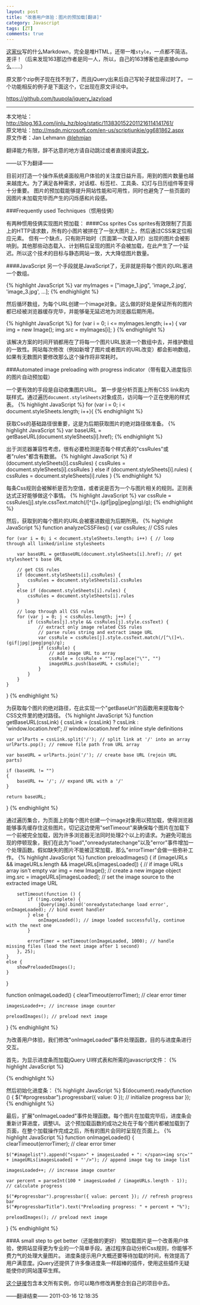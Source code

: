 ```yaml
---
layout: post
title: "改善用户体验：图片的预加载[翻译]"
category: Javascript
tags: [ZT]
comments: true
---
```


[这家伙](https://github.com/nomospace/nomospace.github.com/blob/master/_posts/2011-03-16-image-preload.md)写的什么Markdown，完全是堆HTML，还带一堆`style`，一点都不简洁。差评！（后来发现163那边作者是同一人，所以，自己的163博客也是直接dump么……）

原文那个zip例子现在找不到了，而且jQuery出来后自己写轮子就显得过时了。
一个功能相反的例子是下面这个，它出现在原文评论中。

https://github.com/tuupola/jquery_lazyload

----
本文地址：http://blog.163.com/jinlu_hz/blog/static/1138301522011216114141761/ <br>
原文地址：http://msdn.microsoft.com/en-us/scriptjunkie/gg681862.aspx <br>
原文作者：Jan Lehmann [@lehmjan](http://twitter.com/lehmjan)

翻译能力有限，辞不达意的地方请自动跳过或者直接阅读[原文](http://msdn.microsoft.com/en-us/scriptjunkie/gg681862.aspx)。

——以下为翻译——

目前对打造一个操作系统桌面般用户体验的关注度日益升高，用到的图片数量也越来越庞大。为了满足各种需求，对话框、标签栏、工具条、幻灯与日历组件等变得十分重要。
图片的预加载能够提升网站性能和可用性，同时也避免了一些页面的因图片未加载完毕而产生的闪烁感和片段感。

###Frequently used Techniques（惯用伎俩）

有两种惯用伎俩实现图片预加载：
####Css sprites
Css sprites有效限制了页面上的HTTP请求数，所有的小图片被拼在了一张大图片上，然后通过CSS来定位相应元素。
但有一个缺点，只有刚开始时（页面第一次载入时）出现的图片会被影响到。其他那些动态载入、计划稍后呈现的图片不会被加载，在此产生了一个延迟。所以这个技术的目标与静态网站一致，大大降低图片数量。

####JavaScript
另一个手段就是JavaScript了，无非就是将每个图片的URL塞进一个数组。

{% highlight JavaScript %}
var myImages = ["image_1.jpg", 'image_2.jpg', 'image_3.jpg', ...];
{% endhighlight %}

然后循环数组，为每个URL创建一个image对象。这么做的好处是保证所有的图片都已经被浏览器缓存完毕，并能够毫无延迟地为浏览器后期所用。

{% highlight JavaScript %}
for (var i = 0; i <= myImages.length; i++) {
var img = new Image(); 
     img.src = myImages[i];
}
{% endhighlight %}

该解决方案的时间开销都用在了将每一个图片URL放进一个数组中去，并维护数组的一致性。网站每次修改（例如新增了图片或者图片的URL改变）都会影响数组，如果有无数图片要修改那么这个操作将非常耗时。

###Automated image preloading with progress indicator（带有载入进度指示的图片自动预加载）

一个更有效的手段是自动收集图片URL。
第一步是分析页面上所有CSS link和内联样式。通过遍历`document.styleSheets`对象成员，访问每一个正在使用的样式表。
{% highlight JavaScript %}
for (var i = 0; i < document.styleSheets.length; i++){
{% endhighlight %}

获取Css的基础路径很重要，这是为后期获取图片的绝对路径做准备。
{% highlight JavaScript %}
var baseURL = getBaseURL(document.styleSheets[i].href);
{% endhighlight %}

出于浏览器兼容性考虑，很有必要检测是否每个样式表的"cssRules"或者"rules"都含有数据。
{% highlight JavaScript %}
if (document.styleSheets[i].cssRules) {
    cssRules = document.styleSheets[i].cssRules
}
else if (document.styleSheets[i].rules) {
    cssRules = document.styleSheets[i].rules
}
{% endhighlight %}

每条Css规则会被解析是否为空值，或者说是否为一个与图片相关的规则。正则表达式正好能够做这个事情。
{% highlight JavaScript %}
var cssRule = cssRules[j].style.cssText.match(/[^\(]+\.(gif|jpg|jpeg|png)/g);
{% endhighlight %}

然后，获取到的每个图片的URL会被塞进数组为后期所用。
{% highlight JavaScript %}
function analyzeCSSFiles() {
    var cssRules; // CSS rules
    
    for (var i = 0; i < document.styleSheets.length; i++) { // loop through all linked/inline stylesheets
       
        var baseURL = getBaseURL(document.styleSheets[i].href); // get stylesheet's base URL 
 
        // get CSS rules
        if (document.styleSheets[i].cssRules) {
            cssRules = document.styleSheets[i].cssRules
        }
        else if (document.styleSheets[i].rules) {
            cssRules = document.styleSheets[i].rules
        }
        
        // loop through all CSS rules
        for (var j = 0; j < cssRules.length; j++) {
            if (cssRules[j].style && cssRules[j].style.cssText) {
                // extract only image related CSS rules 
                // parse rules string and extract image URL
                var cssRule = cssRules[j].style.cssText.match(/[^\(]+\.(gif|jpg|jpeg|png)/g);
                if (cssRule) {
                    // add image URL to array
                    cssRule = (cssRule + "").replace("\"", "")
                    imageURLs.push(baseURL + cssRule);
                }
            }
        }
    }
}
{% endhighlight %}

为获取每个图片的绝对路径，在此实现一个"getBaseUrl"的函数用来提取每个CSS文件里的绝对路径。
{% highlight JavaScript %}
function getBaseURL(cssLink) {
    cssLink = (cssLink) ? cssLink : 'window.location.href'; // window.location.href for inline style definitions
    
    var urlParts = cssLink.split('/'); // split link at '/' into an array
    urlParts.pop(); // remove file path from URL array
    
    var baseURL = urlParts.join('/'); // create base URL (rejoin URL parts)
    
    if (baseURL != "") 
    {
        baseURL += '/'; // expand URL with a '/'
    }
    
    return baseURL;
}
{% endhighlight %}

通过遍历集合，为页面上的每个图片创建一个image对象用以预加载，使得浏览器能够事先缓存住这些图片。切记这边使用"setTimeout"来确保每个图片在加载下一个前被完全加载，因为许多浏览器无法同时处理2个以上的请求。为避免可能出现的停顿现象，我们在此为"load","onreadystatechange"以及"error"事件增加一个处理函数。假如缺失的图片不能被正常加载，那么"errorTimer"会做一些弥补工作。
{% highlight JavaScript %}
function preloadImages() {
    if (imageURLs && imageURLs.length && imageURLs[imagesLoaded]) { // if image URLs array isn't empty
        var img = new Image(); // create a new imgage object
        img.src = imageURLs[imagesLoaded]; // set the image source to the extracted image URL
        
        setTimeout(function () {
            if (!img.complete) {
                jQuery(img).bind('onreadystatechange load error', onImageLoaded); // bind event handler
            } else {
                onImageLoaded(); // image loaded successfully, continue with the next one
            }
                        
            errorTimer = setTimeout(onImageLoaded, 1000); // handle missing files (load the next image after 1 second)
        }, 25);
    }
    else {
        showPreloadedImages();
    }
}
 
function onImageLoaded() {
    clearTimeout(errorTimer); // clear error timer
    
    imagesLoaded++; // increase image counter
    
    preloadImages(); // preload next image
}
{% endhighlight %}

为改善用户体验，我们修改"onImageLoaded"事件处理函数，目的与进度条进行交互。

首先，为显示进度条而加载jQuery UI样式表和所需的javascript文件：
{% highlight JavaScript %}
<link type="text/css" href="css/ui-lightness/jquery-ui-1.8.6.custom.css" rel="stylesheet" />
<script type="text/javascript" src="js/jquery-1.4.2.min.js"></script>
<script type="text/javascript" src="js/jquery-ui-1.8.6.custom.min.js"></script>
{% endhighlight %}

然后初始化进度条：
{% highlight JavaScript %}
$(document).ready(function () {
    $("#progressbar").progressbar({ value: 0 }); // initialize progress bar
});
{% endhighlight %}

最后，扩展"onImageLoaded"事件处理函数。每个图片在加载完毕后，进度条会重新计算进度，调整UI。
这个预加载函数的成功之处在于每个图片都被加载到了页面，在整个加载操作完成之后，所有的图片会同时呈现在页面上。
{% highlight JavaScript %}
function onImageLoaded() {
    clearTimeout(errorTimer); // clear error timer
 
    $("#imagelist").append("<span>" + imagesLoaded + ": </span><img src='" + imageURLs[imagesLoaded] + "'/>"); // append image tag to image list
 
    imagesLoaded++; // increase image counter
 
    var percent = parseInt(100 * imagesLoaded / (imageURLs.length - 1)); // calculate progress
 
    $("#progressbar").progressbar({ value: percent }); // refresh progress bar
    $("#progressbarTitle").text("Preloading progress: " + percent + "%"); 
 
    preloadImages(); // preload next image
}
{% endhighlight %}

###A small step to get better（还能做的更好）
预加载图片是一个改善用户体验，使网站显得更为专业的一个简单手段。通过程序自动分析Css规则，你能够不费力气的处理大量图片。
进度条提示用户大概还要等待加载的时间，有效提高了用户满意度。jQuery还提供了许多像进度条一样超棒的插件，使用这些插件无疑能使你的网站蓬荜生辉。

[这个链接](http://gallery.msdn.microsoft.com/scriptjunkie/Improving-User-Experience-7a95c238)包含本文所有实例，你可以略作修改再整合到自己的项目中去。


——翻译结束——
2011-03-16 12:18:35
